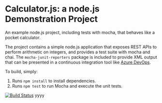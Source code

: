 Calculator.js: a node.js Demonstration Project
==============================================
An example node.js project, including tests with mocha, that behaves like
a pocket calculator.

The project contains a simple node.js application that exposes REST APIs
to perform arithmetic on integers, and provides a test suite with mocha
and chai.  The `mocha-junit-reporters` package is included to provide XML
output that can be presented in a continuous integration tool like
[Azure DevOps](https://azure.com/devops).

To build, simply:

1. Runs `npm install` to install dependencies.
2. Runs `npm test` to run Mocha and execute the unit tests.

[![Build Status](https://dev.azure.com/cleverinacioalmeida0046/Integrating%20External%20Source%20Control%20with%20Azure%20Pipelines/_apis/build/status%2Fcleveralmeida.calculator?branchName=master)](https://dev.azure.com/cleverinacioalmeida0046/Integrating%20External%20Source%20Control%20with%20Azure%20Pipelines/_build/latest?definitionId=6&branchName=master)
yyyy
